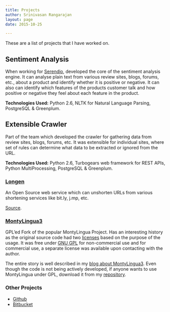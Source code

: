 ```yaml
---
title: Projects
author: Srinivasan Rangarajan
layout: page
date: 2015-10-25

---
```

These are a list of projects that I have worked on.

## **Sentiment Analysis**

When working for [Serendio][1], developed the core of the sentiment analysis engine. It can analyse plain text from various review sites, blogs, forums, etc., about a product and identify whether it is positive or negative. It can also can identify which features of the products customer talk and how positive or negative they feel about each feature in the product.

**Technologies Used:** Python 2.6, NLTK for Natural Language Parsing, PostgreSQL & Greenplum.

## **Extensible Crawler**

Part of the team which developed the crawler for gathering data from review sites, blogs, forums, etc. It was extensible for individual sites, where set of rules can determine what data to be extracted or ignored from the URL.

**Technologies Used:** Python 2.6, Turbogears web framework for REST APIs, Python MultiProcessing, PostgreSQL & Greenplum.

### [Longen][2]

An Open Source web service which can unshorten URLs from various shortening services like bit.ly, j.mp, etc.
  
[Source][3].

### [MontyLingua3][4]

GPL&#8217;ed Fork of the popular MontyLingua Project. Has an interesting history as the original source code had two [licenses][5] based on the purpose of the usage. It was free under [GNU GPL][6] for non-commercial use and for commercial use, a separate license was available upon contacting with the author.

The entire story is well described in my [blog about MontyLingua3][7]. Even though the code is not being actively developed, if anyone wants to use MontyLingua under GPL, download it from my [repository][8].

### Other Projects

  * [Github][9]
  * [Bitbucket][10]

 [1]: http://www.serendio.com
 [2]: http://longen.herokuapp.com/
 [3]: https://github.com/cnu/longen/
 [4]: https://bitbucket.org/cnu/montylingua3/
 [5]: http://web.media.mit.edu/~hugo/montylingua/doc/License.txt
 [6]: http://www.gnu.org/licenses/gpl.txt
 [7]: http://www.fslog.com/2008/09/20/montylingua3-gpled-fork-of-montylingua/
 [8]: http://www.bitbucket.org/cnu/montylingua3/
 [9]: https://github.com/cnu
 [10]: https://bitbucket.org/cnu